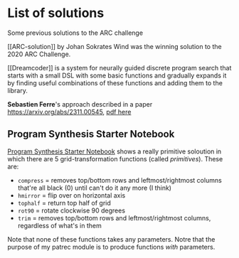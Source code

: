 # List of solutions

Some previous solutions to the ARC challenge

[[ARC-solution]] by Johan Sokrates Wind was the winning solution to the 2020 ARC Challenge.

[[Dreamcoder]] is a system for neurally guided discrete program search that starts with a small DSL with some basic functions and gradually expands it by finding useful combinations of these functions and adding them to the library.

**Sebastien Ferre**'s approach described in a paper <https://arxiv.org/abs/2311.00545>, [pdf here](https://arxiv.org/pdf/2311.00545) 

## Program Synthesis Starter Notebook

[Program Synthesis Starter Notebook](https://www.kaggle.com/code/michaelhodel/program-synthesis-starter-notebook/notebook) shows a really primitive soloution in which there are 5 grid-transformation functions (called *primitives*). These are:

* `compress` = removes top/bottom rows and leftmost/rightmost columns that're all black (0) until can't do it any more (I think)
* `hmirror` = flip over on horizontal axis
* `tophalf` = return top half of grid
* `rot90` = rotate clockwise 90 degrees
* `trim` = removes top/bottom rows and leftmost/rightmost columns, regardless of what's in them

Note that none of these functions takes any parameters. Notre that the purpose of my patrec module is to produce functions *with* parameters.